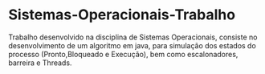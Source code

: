 # Sistemas-Operacionais-Trabalho
Trabalho desenvolvido na disciplina de Sistemas Operacionais, consiste no desenvolvimento de um algoritmo em java, para simulação dos estados do processo (Pronto,Bloqueado e Execução), bem como escalonadores, barreira e Threads.
